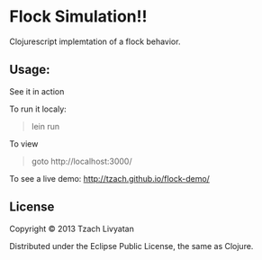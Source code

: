# Flock Simulation!!

Clojurescript implemtation of a flock behavior.


## Usage:
See it in action

To run it localy:
> lein run

To view
> goto http://localhost:3000/

To see a live demo: 
http://tzach.github.io/flock-demo/

## License

Copyright © 2013 Tzach Livyatan

Distributed under the Eclipse Public License, the same as Clojure.
